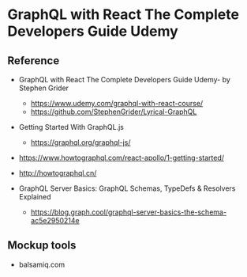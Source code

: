 # GraphQL with React The Complete Developers Guide Udemy


## Reference
- GraphQL with React The Complete Developers Guide Udemy- by Stephen Grider
    - https://www.udemy.com/graphql-with-react-course/
    - https://github.com/StephenGrider/Lyrical-GraphQL

- Getting Started With GraphQL.js
    - https://graphql.org/graphql-js/

- https://www.howtographql.com/react-apollo/1-getting-started/
- http://howtographql.cn/


- GraphQL Server Basics: GraphQL Schemas, TypeDefs & Resolvers Explained
    - https://blog.graph.cool/graphql-server-basics-the-schema-ac5e2950214e




## Mockup tools
- balsamiq.com